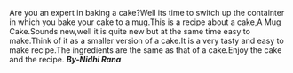 Are you an expert in baking a cake?Well its time to switch up the containter in which you bake your cake to a mug.This is a recipe about a cake,A Mug Cake.Sounds new,well it is quite new but at the same time easy to make.Think of it as a smaller version of a cake.It is a very tasty and easy to make recipe.The ingredients are the same as that of a cake.Enjoy the cake and the recipe.
                                                         ***By-Nidhi Rana***